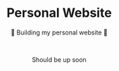 <h1 align="center">Personal Website</h1> 

<p align="center">🚧 Building my personal website 🚧</p>  
<br/>
<p align="center">Should be up soon</p>
